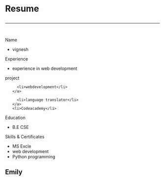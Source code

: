 <div id="header"></div>
<div class="left"></div>
<div class="stuff">
  <br><br>
  <h1>Resume</h1>
  <h2></h2>
  <hr />
  <br>
  <p class="head">Name</p>
  <ul>
    <li>vignesh</li>
  
  </ul>
  <p class="head">Experience</p>
  <ul>
    <li> experience in web development</li>
  </ul>
  <p class="head">project</p>
  <ul>
    
      <li>webdevelopment</li>
    </a>
    
      <li>language translator</li>
    </a>
    <li>Codeacademy</li>
  </ul>
  <p class="head">Education</p>
  <ul>
    <li>B.E CSE</li>
    
  </ul>
  <p class="head">Skills & Certificates</p>
  <ul>
    <li>MS Excle</li>
    <li>web development</li>
    <li>Python programming</li>
  </ul>
</div>
<div class="right"></div>
<div id="footer">
  <h2 id="name">Emily</h2></div>
